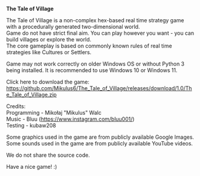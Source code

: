 **The Tale of Village**

The Tale of Village is a non-complex hex-based real time strategy game with a procedurally generated two-dimensional world.  
Game do not have strict final aim. You can play however you want - you can build villages or explore the world.  
The core gameplay is based on commonly known rules of real time strategies like Cultures or Settlers.  
  
Game may not work correctly on older Windows OS or without Python 3 being installed. It is recommended to use Windows 10 or Windows 11.  
  
Click here to download the game: https://github.com/Mikulus6/The_Tale_of_Village/releases/download/1.0/The_Tale_of_Village.zip 
  
Credits:  
Programming - Mikołaj "Mikulus" Walc  
Music - Bluu (https://www.instagram.com/bluu001/)  
Testing - kubaw208  
  
Some graphics used in the game are from publicly available Google Images.  
Some sounds used in the game are from publicly available YouTube videos.  
  
We do not share the source code.  
  
Have a nice game! :)  
